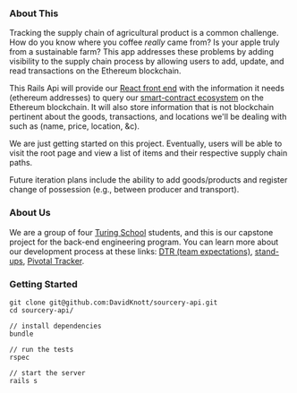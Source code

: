 

### About This

Tracking the supply chain of agricultural product is a common challenge. How do
you know where you coffee *really* came from? Is your apple truly from a
sustainable farm? This app addresses these problems by adding visibility to the supply chain process by allowing users to add, update, and
read transactions on the Ethereum blockchain.

This Rails Api  will provide our [React front end]() with the information it needs (ethereum addresses) to query our  [smart-contract ecosystem]() on the Ethereum blockchain.  It will also store information that is not blockchain pertinent about the goods, transactions, and locations we'll be dealing with such as (name, price, location, &c).

We are just getting started on this project. Eventually, users will be able to
visit the root page and view a list of items and their respective supply chain
paths.

Future iteration plans include the ability to add goods/products and register
change of possession (e.g., between producer and transport).


### About Us

We are a group of four [Turing School]() students, and this is our capstone
project for the back-end engineering program. You can learn more about our
development process at these links: [DTR (team expectations)](), [stand-ups](), [Pivotal Tracker]().

### Getting Started

```rails api
git clone git@github.com:DavidKnott/sourcery-api.git
cd sourcery-api/

// install dependencies
bundle

// run the tests
rspec

// start the server
rails s
```